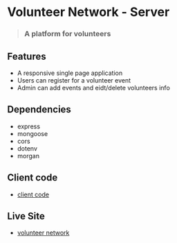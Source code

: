 # Volunteer Network - Server

> ### A platform for volunteers

## Features

- A responsive single page application
- Users can register for a volunteer event
- Admin can add events and eidt/delete volunteers info

## Dependencies

- express
- mongoose
- cors
- dotenv
- morgan

## Client code
- [client code](https://github.com/foyez-kazi/volunteer-network-client)

## Live Site
- [volunteer network](http://foyez-volunteer-network.netlify.com/)
